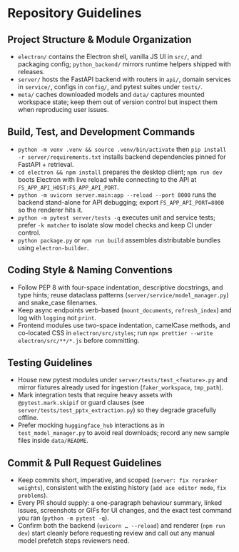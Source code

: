 # Repository Guidelines

## Project Structure & Module Organization
- `electron/` contains the Electron shell, vanilla JS UI in `src/`, and packaging config; `python_backend/` mirrors runtime helpers shipped with releases.
- `server/` hosts the FastAPI backend with routers in `api/`, domain services in `service/`, configs in `config/`, and pytest suites under `tests/`.
- `meta/` caches downloaded models and `data/` captures mounted workspace state; keep them out of version control but inspect them when reproducing user issues.

## Build, Test, and Development Commands
- `python -m venv .venv && source .venv/bin/activate` then `pip install -r server/requirements.txt` installs backend dependencies pinned for FastAPI + retrieval.
- `cd electron && npm install` prepares the desktop client; `npm run dev` boots Electron with live reload while connecting to the API at `FS_APP_API_HOST:FS_APP_API_PORT`.
- `python -m uvicorn server.main:app --reload --port 8000` runs the backend stand-alone for API debugging; export `FS_APP_API_PORT=8000` so the renderer hits it.
- `python -m pytest server/tests -q` executes unit and service tests; prefer `-k matcher` to isolate slow model checks and keep CI under control.
- `python package.py` or `npm run build` assembles distributable bundles using `electron-builder`.

## Coding Style & Naming Conventions
- Follow PEP 8 with four-space indentation, descriptive docstrings, and type hints; reuse dataclass patterns (`server/service/model_manager.py`) and snake_case filenames.
- Keep async endpoints verb-based (`mount_documents`, `refresh_index`) and log with `logging` not `print`.
- Frontend modules use two-space indentation, camelCase methods, and co-located CSS in `electron/src/styles`; run `npx prettier --write electron/src/**/*.js` before committing.

## Testing Guidelines
- House new pytest modules under `server/tests/test_<feature>.py` and mirror fixtures already used for ingestion (`faker_workspace`, `tmp_path`).
- Mark integration tests that require heavy assets with `@pytest.mark.skipif` or guard clauses (see `server/tests/test_pptx_extraction.py`) so they degrade gracefully offline.
- Prefer mocking `huggingface_hub` interactions as in `test_model_manager.py` to avoid real downloads; record any new sample files inside `data/README`.

## Commit & Pull Request Guidelines
- Keep commits short, imperative, and scoped (`server: fix reranker weights`), consistent with the existing history (`add ace editor mode`, `fix problems`).
- Every PR should supply: a one-paragraph behaviour summary, linked issues, screenshots or GIFs for UI changes, and the exact test command you ran (`python -m pytest -q`).
- Confirm both the backend (`uvicorn … --reload`) and renderer (`npm run dev`) start cleanly before requesting review and call out any manual model prefetch steps reviewers need.
